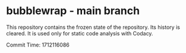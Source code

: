 # bubblewrap - main branch

This repository contains the frozen state of the repository.
Its history is cleared. It is used only for static code
analysis with Codacy.

Commit Time: 1712116086